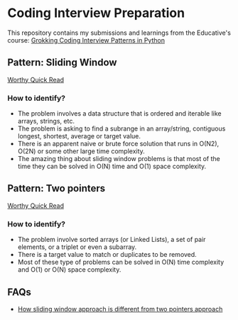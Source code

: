 # Coding Interview Preparation
This repository contains my submissions and learnings from the Educative's course: [Grokking Coding Interview Patterns in Python](https://www.educative.io/courses/grokking-coding-interview-patterns-python) 


## Pattern: Sliding Window

[Worthy Quick Read](https://emre.me/coding-patterns/sliding-window/)

### How to identify?
* The problem involves a data structure that is ordered and iterable like arrays, strings, etc.
* The problem is asking to find a subrange in an array/string, contiguous longest, shortest, average or target value.
* There is an apparent naive or brute force solution that runs in O(N2), O(2N) or some other large time complexity.
* The amazing thing about sliding window problems is that most of the time they can be solved in O(N) time and O(1) space complexity.

## Pattern: Two pointers

[Worthy Quick Read](https://emre.me/coding-patterns/two-pointers/)

### How to identify?
* The problem involve sorted arrays (or Linked Lists), a set of pair elements, or a triplet or even a subarray.
* There is a target value to match or duplicates to be removed.
* Most of these type of problems can be solved in O(N) time complexity and O(1) or O(N) space complexity.

## FAQs
* [How sliding window approach is different from two pointers approach](https://discuss.educative.io/t/how-sliding-window-approach-is-different-from-two-pointers-approach/29325)